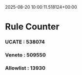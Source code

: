 2025-08-20 10:00:11.518124+00:00
# Rule Counter 
 ### UCATE : 538074

 ### Veneto : 509550

 ### Allowlist : 13930